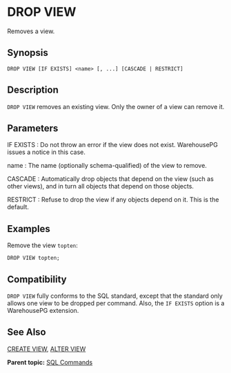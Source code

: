# DROP VIEW 

Removes a view.

## <a id="section2"></a>Synopsis 

``` {#sql_command_synopsis}
DROP VIEW [IF EXISTS] <name> [, ...] [CASCADE | RESTRICT]
```

## <a id="section3"></a>Description 

`DROP VIEW` removes an existing view. Only the owner of a view can remove it.

## <a id="section4"></a>Parameters 

IF EXISTS
:   Do not throw an error if the view does not exist. WarehousePG issues a notice in this case.

name
:   The name \(optionally schema-qualified\) of the view to remove.

CASCADE
:   Automatically drop objects that depend on the view \(such as other views\), and in turn all objects that depend on those objects.

RESTRICT
:   Refuse to drop the view if any objects depend on it. This is the default.

## <a id="section5"></a>Examples 

Remove the view `topten`:

```
DROP VIEW topten;
```

## <a id="section6"></a>Compatibility 

`DROP VIEW` fully conforms to the SQL standard, except that the standard only allows one view to be dropped per command. Also, the `IF EXISTS` option is a WarehousePG extension.

## <a id="section7"></a>See Also 

[CREATE VIEW](CREATE_VIEW.html), [ALTER VIEW](ALTER_VIEW.html)

**Parent topic:** [SQL Commands](../sql_commands/sql_ref.html)

